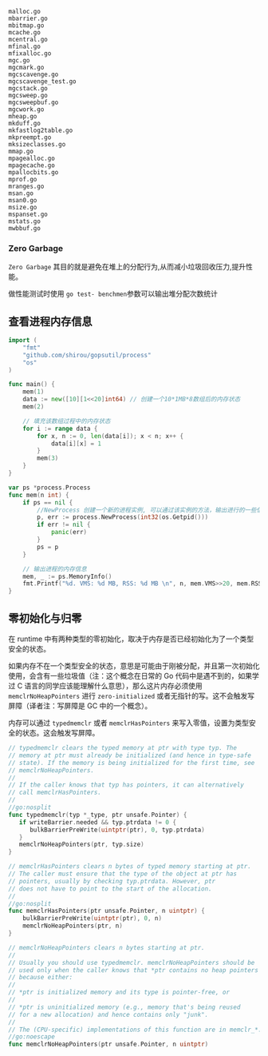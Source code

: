 

```
malloc.go
mbarrier.go
mbitmap.go
mcache.go
mcentral.go
mfinal.go
mfixalloc.go
mgc.go
mgcmark.go
mgcscavenge.go
mgcscavenge_test.go
mgcstack.go
mgcsweep.go
mgcsweepbuf.go
mgcwork.go
mheap.go
mkduff.go
mkfastlog2table.go
mkpreempt.go
mksizeclasses.go
mmap.go
mpagealloc.go
mpagecache.go
mpallocbits.go
mprof.go
mranges.go
msan.go
msan0.go
msize.go
mspanset.go
mstats.go
mwbbuf.go
```



### Zero Garbage

`Zero Garbage` 其目的就是避免在堆上的分配行为,从而减小垃圾回收压力,提升性能。

做性能测试时使用 `go test- benchmen`参数可以输出堆分配次数统计





## 查看进程内存信息

```go
import (
	"fmt"
	"github.com/shirou/gopsutil/process"
	"os"
)

func main() {
	mem(1)
	data := new([10][1<<20]int64) // 创建一个10*1MB*8数组后的内存状态
	mem(2)

	// 填充该数组过程中的内存状态
	for i := range data {
		for x, n := 0, len(data[i]); x < n; x++ {
			data[i][x] = 1
		}
		mem(3)
	}
}

var ps *process.Process
func mem(n int) {
	if ps == nil {
		//NewProcess 创建一个新的进程实例, 可以通过该实例的方法，输出进行的一些信息。
		p, err := process.NewProcess(int32(os.Getpid()))
		if err != nil {
			panic(err)
		}
		ps = p
	}

	// 输出进程的内存信息
	mem, _ := ps.MemoryInfo()
	fmt.Printf("%d. VMS: %d MB, RSS: %d MB \n", n, mem.VMS>>20, mem.RSS>>20)
}
```



## 零初始化与归零

在 runtime 中有两种类型的零初始化，取决于内存是否已经初始化为了一个类型安全的状态。

如果内存不在一个类型安全的状态，意思是可能由于刚被分配，并且第一次初始化使用，会含有一些垃圾值（注：这个概念在日常的 Go 代码中是遇不到的，如果学过 C 语言的同学应该能理解什么意思），那么这片内存必须使用 `memclrNoHeapPointers` 进行 `zero-initialized` 或者无指针的写。这不会触发写屏障（译者注：写屏障是 GC 中的一个概念）。

内存可以通过 `typedmemclr` 或者 `memclrHasPointers` 来写入零值，设置为类型安全的状态。这会触发写屏障。



```go
// typedmemclr clears the typed memory at ptr with type typ. The
// memory at ptr must already be initialized (and hence in type-safe
// state). If the memory is being initialized for the first time, see
// memclrNoHeapPointers.
//
// If the caller knows that typ has pointers, it can alternatively
// call memclrHasPointers.
//
//go:nosplit
func typedmemclr(typ *_type, ptr unsafe.Pointer) {
   if writeBarrier.needed && typ.ptrdata != 0 {
      bulkBarrierPreWrite(uintptr(ptr), 0, typ.ptrdata)
   }
   memclrNoHeapPointers(ptr, typ.size)
}

// memclrHasPointers clears n bytes of typed memory starting at ptr.
// The caller must ensure that the type of the object at ptr has
// pointers, usually by checking typ.ptrdata. However, ptr
// does not have to point to the start of the allocation.
//
//go:nosplit
func memclrHasPointers(ptr unsafe.Pointer, n uintptr) {
	bulkBarrierPreWrite(uintptr(ptr), 0, n)
	memclrNoHeapPointers(ptr, n)
}

// memclrNoHeapPointers clears n bytes starting at ptr.
//
// Usually you should use typedmemclr. memclrNoHeapPointers should be
// used only when the caller knows that *ptr contains no heap pointers
// because either:
//
// *ptr is initialized memory and its type is pointer-free, or
//
// *ptr is uninitialized memory (e.g., memory that's being reused
// for a new allocation) and hence contains only "junk".
//
// The (CPU-specific) implementations of this function are in memclr_*.s.
//go:noescape
func memclrNoHeapPointers(ptr unsafe.Pointer, n uintptr)
```





















